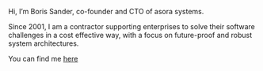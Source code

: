 Hi, I’m Boris Sander, co-founder and CTO of asora systems.

Since 2001, I am a contractor supporting enterprises to solve their software challenges in a cost effective way, with a focus on future-proof and robust system architectures.

You can find me [here](https://www.linkedin.com/in/boris-sander-a9153ba3/)


